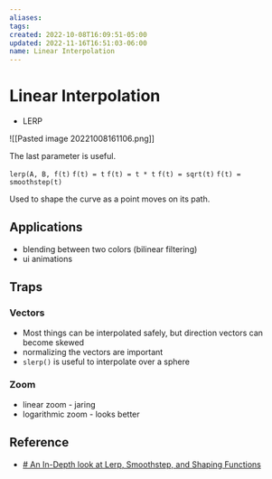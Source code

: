 ```yaml
---
aliases: 
tags: 
created: 2022-10-08T16:09:51-05:00
updated: 2022-11-16T16:51:03-06:00
name: Linear Interpolation
---
```


# Linear Interpolation
- LERP

![[Pasted image 20221008161106.png]]

The last parameter is useful.

`lerp(A, B, f(t)`
`f(t) = t`
`f(t) = t * t`
`f(t) = sqrt(t)`
`f(t) = smoothstep(t)`

Used to shape the curve as a point moves on its path.

## Applications
 - blending between two colors (bilinear filtering)
 - ui animations

## Traps

### Vectors
- Most things can be interpolated safely, but direction vectors can become skewed
- normalizing the vectors are important
- `slerp()` is useful to interpolate over a sphere

### Zoom
- linear zoom - jaring
- logarithmic zoom - looks better

## Reference
- [# An In-Depth look at Lerp, Smoothstep, and Shaping Functions](https://www.youtube.com/watch?v=YJB1QnEmlTs)